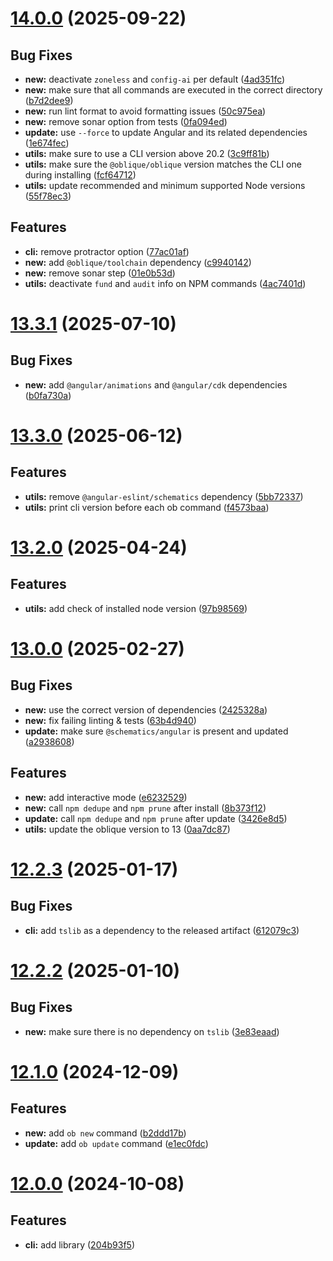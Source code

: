 # [14.0.0](https://github.com/oblique-bit/oblique/compare/13.3.1...14.0.0) (2025-09-22)

## Bug Fixes

- **new:** deactivate `zoneless` and `config-ai` per default ([4ad351fc](https://github.com/oblique-bit/oblique/commit/4ad351fcb8da435415ed1f1cb182fa8dd858dc92))
- **new:** make sure that all commands are executed in the correct directory ([b7d2dee9](https://github.com/oblique-bit/oblique/commit/b7d2dee9b2f68276c33f4812e532baba56c88e6e))
- **new:** run lint format to avoid formatting issues ([50c975ea](https://github.com/oblique-bit/oblique/commit/50c975ea5921a8c17e66daf8b4319e812d93460b))
- **new:** remove sonar option from tests ([0fa094ed](https://github.com/oblique-bit/oblique/commit/0fa094edbcf5e9b5e8457ed4547d2c43c7352a82))
- **update:** use `--force` to update Angular and its related dependencies ([1e674fec](https://github.com/oblique-bit/oblique/commit/1e674fec2be06a2e911aaae4d6b8c0401681cd00))
- **utils:** make sure to use a CLI version above 20.2 ([3c9ff81b](https://github.com/oblique-bit/oblique/commit/3c9ff81bf18f4409724354a00fc3630a2001a5ee))
- **utils:** make sure the `@oblique/oblique` version matches the CLI one during installing ([fcf64712](https://github.com/oblique-bit/oblique/commit/fcf64712a1633c8bb014bc965e0015dd8e1c937e))
- **utils:** update recommended and minimum supported Node versions ([55f78ec3](https://github.com/oblique-bit/oblique/commit/55f78ec3637224f75066d2e9fdc26bd678ee8989))

## Features

- **cli:** remove protractor option ([77ac01af](https://github.com/oblique-bit/oblique/commit/77ac01afd5bc4a53362557125edc63646c0b8be6))
- **new:** add `@oblique/toolchain` dependency ([c9940142](https://github.com/oblique-bit/oblique/commit/c99401427c32a9b738faa1bc8be5024fc9c6e597))
- **new:** remove sonar step ([01e0b53d](https://github.com/oblique-bit/oblique/commit/01e0b53dba73becab8dcd6448a9ccf12871c3f5d))
- **utils:** deactivate `fund` and `audit` info on NPM commands ([4ac7401d](https://github.com/oblique-bit/oblique/commit/4ac7401dcd1ff26ee2c90c32fd26c4324b306ae1))

# [13.3.1](https://github.com/oblique-bit/oblique/compare/13.3.0...13.3.1) (2025-07-10)

## Bug Fixes

- **new:** add `@angular/animations` and `@angular/cdk` dependencies ([b0fa730a](https://github.com/oblique-bit/oblique/commit/b0fa730a3fed977c869627e29cbcb6ee75a0f34e))

# [13.3.0](https://github.com/oblique-bit/oblique/compare/13.2.3...13.3.0) (2025-06-12)

## Features

- **utils:** remove `@angular-eslint/schematics` dependency ([5bb72337](https://github.com/oblique-bit/oblique/commit/5bb723374155ef95c7424d4d07b6f2d5e1afbdf2))
- **utils:** print cli version before each ob command ([f4573baa](https://github.com/oblique-bit/oblique/commit/f4573baaa3353ad4be7e5cb692b65357c0b6f40f))

# [13.2.0](https://github.com/oblique-bit/oblique/compare/13.1.2...13.2.0) (2025-04-24)

## Features

- **utils:** add check of installed node version ([97b98569](https://github.com/oblique-bit/oblique/commit/97b985699113b3b5955b48e20a9b779d449cea24))

# [13.0.0](https://github.com/oblique-bit/oblique/compare/12.2.3...13.0.0) (2025-02-27)

## Bug Fixes

- **new:** use the correct version of dependencies ([2425328a](https://github.com/oblique-bit/oblique/commit/2425328a2f40d604b2f5edc2db0e1976cacb150a))
- **new:** fix failing linting & tests ([63b4d940](https://github.com/oblique-bit/oblique/commit/63b4d94004bf6dbcfc74e7731218a86353300150))
- **update:** make sure `@schematics/angular` is present and updated ([a2938608](https://github.com/oblique-bit/oblique/commit/a29386082eafe3c6eb89af4ca402493274a97529))

## Features

- **new:** add interactive mode ([e6232529](https://github.com/oblique-bit/oblique/commit/e62325296fb78814bfba25a86e9c5ae1eabf923d))
- **new:** call `npm dedupe` and `npm prune` after install ([8b373f12](https://github.com/oblique-bit/oblique/commit/8b373f12bb5a5d0c1d4852c7ccd378b0455f8515))
- **update:** call `npm dedupe` and `npm prune` after update ([3426e8d5](https://github.com/oblique-bit/oblique/commit/3426e8d53597627180f3e1e28f91b12b7bfc6214))
- **utils:** update the oblique version to 13 ([0aa7dc87](https://github.com/oblique-bit/oblique/commit/0aa7dc87dcc3f4fdadd4d06bea1dfdefd8144f68))

# [12.2.3](https://github.com/oblique-bit/oblique/compare/12.2.2...12.2.3) (2025-01-17)

## Bug Fixes

- **cli:** add `tslib` as a dependency to the released artifact ([612079c3](https://github.com/oblique-bit/oblique/commit/612079c318a8d3ce00372ef57271cf14c3048415))

# [12.2.2](https://github.com/oblique-bit/oblique/compare/12.2.1...12.2.2) (2025-01-10)

## Bug Fixes

- **new:** make sure there is no dependency on `tslib` ([3e83eaad](https://github.com/oblique-bit/oblique/commit/3e83eaad25229988edcff87a29001115b7095b57))

# [12.1.0](https://github.com/oblique-bit/oblique/compare/12.0.4...12.1.0) (2024-12-09)

## Features

- **new:** add `ob new` command ([b2ddd17b](https://github.com/oblique-bit/oblique/commit/b2ddd17bfa701c01058298e39b74862b4424d6e7))
- **update:** add `ob update` command ([e1ec0fdc](https://github.com/oblique-bit/oblique/commit/e1ec0fdc2b716c905e94e10eb1cf1b03c7350d6d))

# [12.0.0](https://github.com/oblique-bit/oblique/compare/11.3.4...12.0.0) (2024-10-08)

## Features

- **cli:** add library ([204b93f5](https://github.com/oblique-bit/oblique/commit/204b93f565b87f51444a850a8e8f92a5bf74e0e7))

